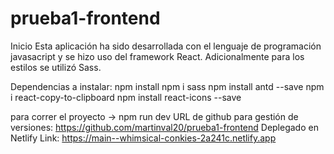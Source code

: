 # prueba1-frontend
 Inicio
 Esta aplicación ha sido desarrollada con el lenguaje de programación javasacript y se hizo uso del framework React. Adicionalmente para los estilos se utilizó Sass.

 Dependencias a instalar: 
npm install
npm i sass
npm install antd --save
npm i react-copy-to-clipboard
npm install react-icons --save

para correr el proyecto -> npm run dev
URL de github para gestión de versiones: https://github.com/martinval20/prueba1-frontend
Deplegado en Netlify
Link: https://main--whimsical-conkies-2a241c.netlify.app

